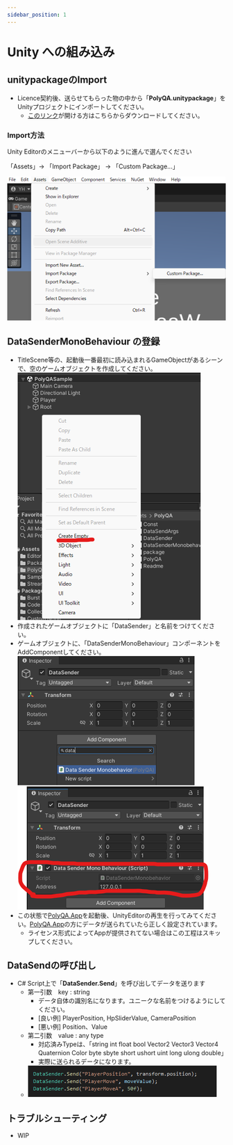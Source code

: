 ```yaml
---
sidebar_position: 1
---
```


# Unity への組み込み

## unitypackageのImport
- Licence契約後、送らせてもらった物の中から「**PolyQA.unitypackage**」をUnityプロジェクトにインポートしてください。
    - [このリンク](https://drive.google.com/file/d/1zq_bRUsBa35GV-SCv8Mg1slHGTOMWmmz/view?usp=drive_link)が開ける方はこちらからダウンロードしてください。

### Import方法

Unity Editorのメニューバーから以下のように進んで選んでください

「Assets」-> 「Import Package」 -> 「Custom Package...」

![Menu Path Image](./img/image.png)

## DataSenderMonoBehaviour の登録

- TitleScene等の、起動後一番最初に読み込まれるGameObjectがあるシーンで、空のゲームオブジェクトを作成してください。
![create empty gameobject](./img/image-1.png)
- 作成されたゲームオブジェクトに「DataSender」と名前をつけてください。
- ゲームオブジェクトに、「DataSenderMonoBehaviour」コンポーネントをAddComponentしてください。
![add component datasender menu](./img/image-2.png)
![datasender component](./img/image-3.png)
- この状態で[PolyQA.App](../app/1_install.md)を起動後、UnityEditorの再生を行ってみてください。[PolyQA.App](../app/1_install.md)の方にデータが送られていたら正しく設定されています。
    - ライセンス形式によってAppが提供されてない場合はこの工程はスキップしてください。

## DataSendの呼び出し
- C# Script上で「**DataSender.Send**」を呼び出してデータを送ります
    - 第一引数　key : string
        - データ自体の識別名になります。ユニークな名前をつけるようにしてください。
        - [良い例] PlayerPosition, HpSliderValue, CameraPosition
        - [悪い例] Position、Value
    - 第二引数　value : any type
        - 対応済みTypeは、「string int float bool Vector2 Vector3 Vector4 Quaternion Color byte sbyte short ushort uint long ulong double」
        - 実際に送られるデータになります。
    - ![datasend txt](./img/image-4.png)

    
## トラブルシューティング
- WIP